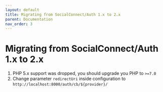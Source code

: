 ```yaml
---
layout: default
title: Migrating from SocialConnect/Auth 1.x to 2.x
parent: Documentation
nav_order: 3
---
```


# Migrating from SocialConnect/Auth 1.x to 2.x

1. PHP 5.x support was dropped, you should upgrade you PHP to `>=7.0`
2. Change parameter `redirectUri` inside configuration to `http://localhost:8000/auth/cb/${provider}/`